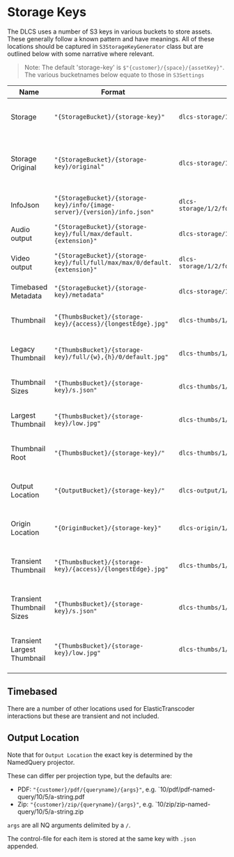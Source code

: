 # Storage Keys

The DLCS uses a number of S3 keys in various buckets to store assets. These generally follow a known pattern and have meanings. All of these locations should be captured in `S3StorageKeyGenerator` class but are outlined below with some narrative where relevant. 

> Note:
> The default 'storage-key' is `$"{customer}/{space}/{assetKey}"`.
> The various bucketnames below equate to those in `S3Settings`

| Name                        | Format                                                                    | Example                                                | Description                                                                                       |
| --------------------------- | ------------------------------------------------------------------------- | ------------------------------------------------------ | ------------------------------------------------------------------------------------------------- |
| Storage                     | `"{StorageBucket}/{storage-key}"`                                         | `dlcs-storage/1/2/foo`                                 | Default location where generated derivatives are stored                                           |
| Storage Original            | `"{StorageBucket}/{storage-key}/original"`                                | `dlcs-storage/1/2/foo/original`                        | Where direct-copy of origin is stored. For `/file/` delivery or images with `use-original` policy |
| InfoJson                    | `"{StorageBucket}/{storage-key}/info/{image-server}/{version}/info.json"` | `dlcs-storage/1/2/foo/info/cantaloupe/v3/info.json`    | Location where pregenerated info.json stored                                                      |
| Audio output                | `"{StorageBucket}/{storage-key}/full/max/default.{extension}"`            | `dlcs-storage/1/2/foo/full/max/default.mp3`            | Location where transcoded audio stored                                                            |
| Video output                | `"{StorageBucket}/{storage-key}/full/full/max/max/0/default.{extension}"` | `dlcs-storage/1/2/foo/full/full/max/max/0/default.mp4` | Location where transcoded video stored                                                            |
| Timebased Metadata          | `"{StorageBucket}/{storage-key}/metadata"`                                | `dlcs-storage/1/2/foo/metadata`                        | XML blob storing ElasticTranscoder JobId                                                          |
| Thumbnail                   | `"{ThumbsBucket}/{storage-key}/{access}/{longestEdge}.jpg"`               | `dlcs-thumbs/1/2/foo/open/100.jpg`                     | Location of specific thumbnail                                                                    |
| Legacy Thumbnail            | `"{ThumbsBucket}/{storage-key}/full/{w},{h}/0/default.jpg"`               | `dlcs-thumbs/1/2/foo/full/100,200/0/default.jpg`       | Location of specific thumbnail using legacy layout                                                |
| Thumbnail Sizes             | `"{ThumbsBucket}/{storage-key}/s.json"`                                   | `dlcs-thumbs/1/2/foo/s.json`                           | JSON blob storing known thumbnails                                                                |
| Largest Thumbnail           | `"{ThumbsBucket}/{storage-key}/low.jpg"`                                  | `dlcs-thumbs/1/2/foo/low.jpg`                          | The location of the largest generated thumbnail                                                   |
| Thumbnail Root              | `"{ThumbsBucket}/{storage-key}/"`                                         | `dlcs-thumbs/1/2/foo/`                                 | Root key where thumbnails will reside                                                             |
| Output Location             | `"{OutputBucket}/{storage-key}/"`                                         | `dlcs-output/1/2/foo/`                                 | Root key where DLCS 'output' is stored (e.g. projected NQ to PDF or Zip)                          |
| Origin Location             | `"{OriginBucket}/{storage-key}"`                                          | `dlcs-origin/1/2/foo`                                  | Location where directly uploaded bytes are stored                                                 |
| Transient Thumbnail         | `"{ThumbsBucket}/{storage-key}/{access}/{longestEdge}.jpg"`               | `dlcs-thumbs/1/2/foo/open/100.jpg`                     | Location of specific transient (i.e.: no image delivery channel) thumbnail                        |
| Transient Thumbnail Sizes   | `"{ThumbsBucket}/{storage-key}/s.json"`                                   | `dlcs-thumbs/1/2/foo/s.json`                           | JSON blob storing known transient thumbnails                                                      |
| Transient Largest Thumbnail | `"{ThumbsBucket}/{storage-key}/low.jpg"`                                  | `dlcs-thumbs/1/2/foo/low.jpg`                          | The location of the largest transient generated thumbnail                                         |

## Timebased

There are a number of other locations used for ElasticTranscoder interactions but these are transient and not included.

## Output Location

Note that for `Output Location` the exact key is determined by the NamedQuery projector.

These can differ per projection type, but the defaults are:

* PDF: `"{customer}/pdf/{queryname}/{args}"`, e.g. `10/pdf/pdf-named-query/10/5/a-string.pdf
* Zip: `"{customer}/zip/{queryname}/{args}"`, e.g. `10/zip/zip-named-query/10/5/a-string.zip

 `args` are all NQ arguments delimited by a `/`.

 The control-file for each item is stored at the same key with `.json` appended.
